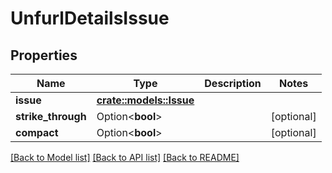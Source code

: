 # UnfurlDetailsIssue

## Properties

Name | Type | Description | Notes
------------ | ------------- | ------------- | -------------
**issue** | [**crate::models::Issue**](Issue.md) |  | 
**strike_through** | Option<**bool**> |  | [optional]
**compact** | Option<**bool**> |  | [optional]

[[Back to Model list]](../README.md#documentation-for-models) [[Back to API list]](../README.md#documentation-for-api-endpoints) [[Back to README]](../README.md)


